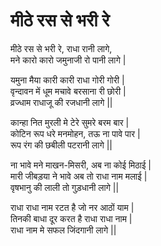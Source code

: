 # मीठे रस से भरी रे

मीठे रस से भरी रे, राधा रानी लागे,  
मने कारो कारो जमुनाजी रो पानी लागे |  

यमुना मैया कारी कारी राधा गोरी गोरी |  
वृन्दावन में धूम मचावे बरसाना री छोरी |  
व्रज्धाम राधाजू की रजधानी लागे ||  

कान्हा नित मुरली मे टेरे सुमरे बरम बार |  
कोटिन रूप धरे मनमोहन, तऊ ना पावे पार |  
रूप रंग की छबीली पटरानी लागे ||  

ना भावे मने माखन-मिसरी, अब ना कोई मिठाई |  
मारी जीबड़या ने भावे अब तो राधा नाम मलाई |  
वृषभानु की लाली तो गुड़धानी लागे ||  

राधा राधा नाम रटत है जो नर आठों याम |  
तिनकी बाधा दूर करत है राधा राधा नाम |  
राधा नाम मे सफल जिंदगानी लागे ||  
